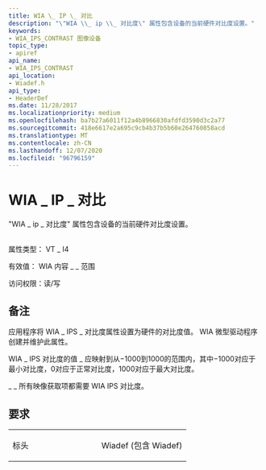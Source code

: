 ```yaml
---
title: WIA \_ IP \_ 对比
description: "\"WIA \\_ ip \\_ 对比度\" 属性包含设备的当前硬件对比度设置。"
keywords:
- WIA_IPS_CONTRAST 图像设备
topic_type:
- apiref
api_name:
- WIA_IPS_CONTRAST
api_location:
- Wiadef.h
api_type:
- HeaderDef
ms.date: 11/28/2017
ms.localizationpriority: medium
ms.openlocfilehash: ba7b27a6011f12a4b8966830afdfd3590d3c2a77
ms.sourcegitcommit: 418e6617e2a695c9cb4b37b5b60e264760858acd
ms.translationtype: MT
ms.contentlocale: zh-CN
ms.lasthandoff: 12/07/2020
ms.locfileid: "96796159"
---
```

# <a name="wia_ips_contrast"></a>WIA \_ IP \_ 对比


"WIA \_ ip \_ 对比度" 属性包含设备的当前硬件对比度设置。

## <span id="ddk_wia_ips_contrast_si"></span><span id="DDK_WIA_IPS_CONTRAST_SI"></span>


属性类型： VT \_ I4

有效值： WIA 内容 \_ \_ 范围

访问权限：读/写

<a name="remarks"></a>备注
-------

应用程序将 WIA \_ IPS \_ 对比度属性设置为硬件的对比度值。 WIA 微型驱动程序创建并维护此属性。

WIA \_ IPS 对比度的值 \_ 应映射到从−1000到1000的范围内，其中−1000对应于最小对比度，0对应于正常对比度，1000对应于最大对比度。

\_ \_ 所有映像获取项都需要 WIA IPS 对比度。

<a name="requirements"></a>要求
------------

<table>
<colgroup>
<col width="50%" />
<col width="50%" />
</colgroup>
<tbody>
<tr class="odd">
<td><p>标头</p></td>
<td>Wiadef (包含 Wiadef) </td>
</tr>
</tbody>
</table>

 

 





